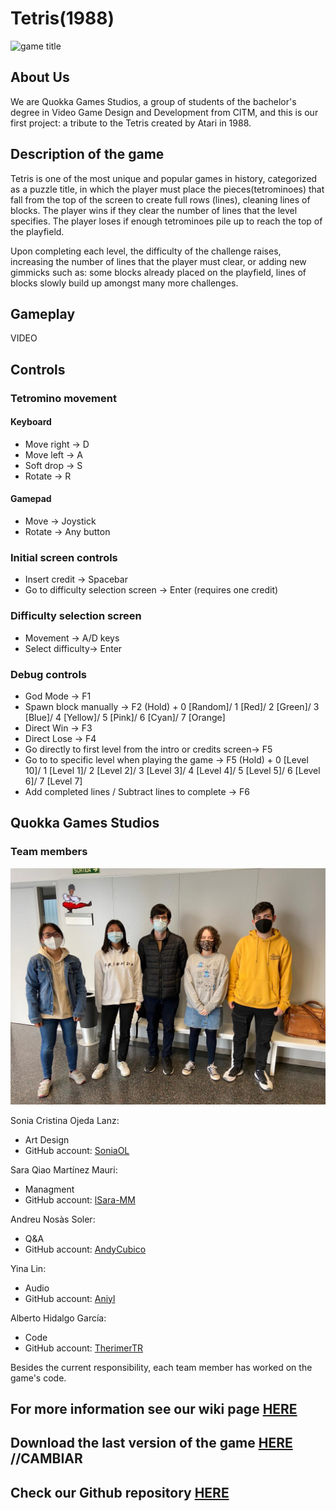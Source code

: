 # Tetris(1988)

![game title](https://i0.wp.com/reliveandplay.com/wp-content/uploads/tetris-arcade-portada.jpg?fit=1167%2C723)

## About Us

We are Quokka Games Studios, a group of students of the bachelor's degree in Video Game Design and Development from CITM, and this is our first project: a tribute to the Tetris created by Atari in 1988.

## Description of the game

Tetris is one of the most unique and popular games in history, categorized as a puzzle title, in which the player must place the pieces(tetrominoes) that fall from the top of the screen to create full rows (lines), cleaning lines of blocks. The player wins if they clear the number of lines that the level specifies. The player loses if enough tetrominoes pile up to reach the top of the playfield.

Upon completing each level, the difficulty of the challenge raises, increasing the number of lines that the player must clear, or adding new gimmicks such as: some blocks already placed on the playfield, lines of blocks slowly build up amongst many more challenges.


## Gameplay

VIDEO


## Controls

### Tetromino movement

#### Keyboard
* Move right -> D
* Move left -> A
* Soft drop -> S
* Rotate -> R

#### Gamepad
* Move -> Joystick
* Rotate -> Any button 
### Initial screen controls

* Insert credit -> Spacebar 
* Go to difficulty selection screen -> Enter (requires one credit)

### Difficulty selection screen

* Movement -> A/D keys
* Select difficulty-> Enter

### Debug controls
* God Mode -> F1
* Spawn block manually -> F2 (Hold) + 0 [Random]/ 1 [Red]/ 2 [Green]/ 3 [Blue]/ 4 [Yellow]/ 5 [Pink]/ 6 [Cyan]/ 7 [Orange] 
* Direct Win -> F3
* Direct Lose -> F4
* Go directly to first level from the intro or credits screen-> F5
* Go to to specific level when playing the game -> F5 (Hold) + 0 [Level 10]/ 1 [Level 1]/ 2 [Level 2]/ 3 [Level 3]/ 4 [Level 4]/ 5 [Level 5]/ 6 [Level 6]/ 7 [Level 7] 
* Add completed lines / Subtract lines to complete -> F6



## Quokka Games Studios

### Team members

![Group photo](https://github.com/lSara-MM/project1-tetris/blob/main/SS/group%20photo.png?raw=true)

Sonia Cristina Ojeda Lanz:
* Art Design
* GitHub account: [SoniaOL](https://github.com/SoniaOL)

Sara Qiao Martínez Mauri: 
* Managment
* GitHub account: [lSara-MM](https://github.com/lSara-MM)

Andreu Nosàs Soler:
* Q&A
* GitHub account: [AndyCubico](https://github.com/AndyCubico)

Yina Lin:
* Audio
* GitHub account: [Aniyl](https://github.com/Aniyl)

Alberto Hidalgo García:
* Code
* GitHub account: [TherimerTR](https://github.com/TheimerTR)


 Besides the current responsibility, each team member has worked on the game's code.



## For more information see our wiki page [HERE](https://github.com/lSara-MM/project1-tetris/wiki)

## Download the last version of the game [HERE](https://github.com/lSara-MM/project1-tetris/releases/tag/v0.5) //CAMBIAR

## Check our Github repository [HERE](https://github.com/lSara-MM/project1-tetris)

